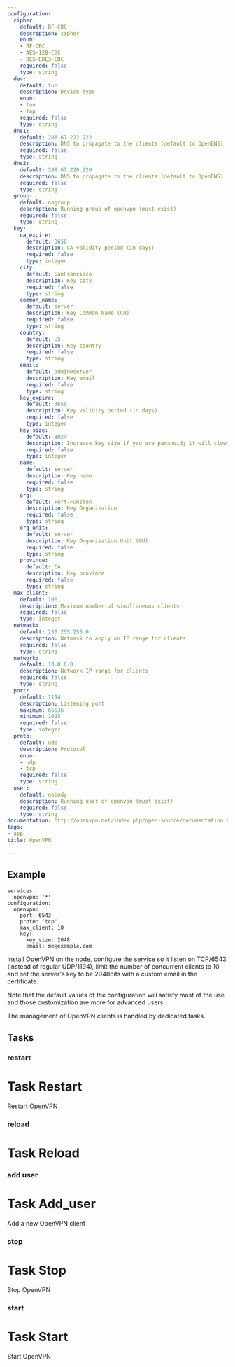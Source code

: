 ```yaml
---
configuration:
  cipher:
    default: BF-CBC
    description: cipher
    enum:
    - BF-CBC
    - AES-128-CBC
    - DES-EDE3-CBC
    required: false
    type: string
  dev:
    default: tun
    description: Device type
    enum:
    - tun
    - tap
    required: false
    type: string
  dns1:
    default: 208.67.222.222
    description: DNS to propagate to the clients (default to OpenDNS)
    required: false
    type: string
  dns2:
    default: 208.67.220.220
    description: DNS to propagate to the clients (default to OpenDNS)
    required: false
    type: string
  group:
    default: nogroup
    description: Running group of openvpn (must exist)
    required: false
    type: string
  key:
    ca_expire:
      default: 3650
      description: CA validity period (in days)
      required: false
      type: integer
    city:
      default: SanFrancisco
      description: Key city
      required: false
      type: string
    common_name:
      default: server
      description: Key Common Name (CN)
      required: false
      type: string
    country:
      default: US
      description: Key country
      required: false
      type: string
    email:
      default: admin@server
      description: Key email
      required: false
      type: string
    key_expire:
      default: 3650
      description: Key validity period (in days)
      required: false
      type: integer
    key_size:
      default: 1024
      description: Increase key size if you are paranoid; it will slow down TLS negociation
      required: false
      type: integer
    name:
      default: server
      description: Key name
      required: false
      type: string
    org:
      default: Fort-Funston
      description: Key Organization
      required: false
      type: string
    org_unit:
      default: server
      description: Key Organization Unit (OU)
      required: false
      type: string
    province:
      default: CA
      description: Key province
      required: false
      type: string
  max_client:
    default: 100
    description: Maximum number of simultaneous clients
    required: false
    type: integer
  netmask:
    default: 255.255.255.0
    description: Netmask to apply on IP range for clients
    required: false
    type: string
  network:
    default: 10.8.0.0
    description: Network IP range for clients
    required: false
    type: string
  port:
    default: 1194
    description: Listening port
    maximum: 65536
    minimum: 1025
    required: false
    type: integer
  proto:
    default: udp
    description: Protocol
    enum:
    - udp
    - tcp
    required: false
    type: string
  user:
    default: nobody
    description: Running user of openvpn (must exist)
    required: false
    type: string
documentation: http://openvpn.net/index.php/open-source/documentation.html
tags:
- app
title: OpenVPN

---
```


## Example

    services:
      openvpn: '*'
    configuration:
      openvpn:
        port: 6543
        proto: 'tcp'
        max_client: 10
        key:
          key_size: 2048
          email: me@example.com

Install OpenVPN on the node, configure the service so it listen on TCP/6543 (instead of regular UDP/1194), limit the number of concurrent clients to 10 and set the server's key to be 2048bits with a custom email in the certificate.

Note that the default values of the configuration will satisfy most of the use and those customization are more for advanced users.

The management of OpenVPN clients is handled by dedicated tasks.
## Tasks
### restart
# Task Restart

Restart OpenVPN

### reload
# Task Reload

### add user
# Task Add_user

Add a new OpenVPN client

### stop
# Task Stop

Stop OpenVPN

### start
# Task Start

Start OpenVPN
